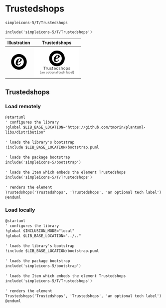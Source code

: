 # Trustedshops


```text
simpleicons-5/T/Trustedshops
```

```text
include('simpleicons-5/T/Trustedshops')
```



| Illustration | Trustedshops |
| :---: | :---: |
| ![illustration for Illustration](../../simpleicons-5/T/Trustedshops.png) | ![illustration for Trustedshops](../../simpleicons-5/T/Trustedshops.Local.png) |




## Trustedshops

### Load remotely
```plantuml
@startuml
' configures the library
!global $LIB_BASE_LOCATION="https://github.com/tmorin/plantuml-libs/distribution"

' loads the library's bootstrap
!include $LIB_BASE_LOCATION/bootstrap.puml

' loads the package bootstrap
include('simpleicons-5/bootstrap')

' loads the Item which embeds the element Trustedshops
include('simpleicons-5/T/Trustedshops')

' renders the element
Trustedshops('Trustedshops', 'Trustedshops', 'an optional tech label')
@enduml
```

### Load locally
```plantuml
@startuml
' configures the library
!global $INCLUSION_MODE="local"
!global $LIB_BASE_LOCATION="../.."

' loads the library's bootstrap
!include $LIB_BASE_LOCATION/bootstrap.puml

' loads the package bootstrap
include('simpleicons-5/bootstrap')

' loads the Item which embeds the element Trustedshops
include('simpleicons-5/T/Trustedshops')

' renders the element
Trustedshops('Trustedshops', 'Trustedshops', 'an optional tech label')
@enduml
```

